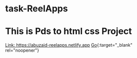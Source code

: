 # task-ReelApps
# This is Pds to html css Project
<a href="https://abuzaid-reelapps.netlify.app" target="_blank" rel="noopener">Link: https://abuzaid-reelapps.netlify.app</a>
[Go](https://abuzaid-reelapps.netlify.app){:target="_blank" rel="noopener"}

